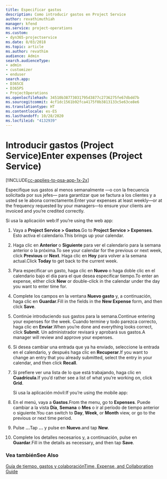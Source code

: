 ```yaml
---
title: Especificar gastos
description: Como introducir gastos en Project Service
author: revathimuthiah
manager: kfend
ms.service: project-operations
ms.custom:
- dyn365-projectservice
ms.date: 8/03/2018
ms.topic: article
ms.author: revathim
audience: Admin
search.audienceType:
- admin
- customizer
- enduser
search.app:
- D365CE
- D365PS
- ProjectOperations
ms.openlocfilehash: 34510b38773031795d3877c2736275fe67dbdd7b
ms.sourcegitcommit: 4cf1dc1561b92fca4175f0b3813133c5e63ce8e6
ms.translationtype: HT
ms.contentlocale: es-ES
ms.lasthandoff: 10/28/2020
ms.locfileid: "4132939"
---
```

# <a name="enter-expenses-project-service"></a><span data-ttu-id="e968f-103">Introducir gastos (Project Service)</span><span class="sxs-lookup"><span data-stu-id="e968f-103">Enter expenses (Project Service)</span></span>

[!INCLUDE[cc-applies-to-psa-app-1x-2x](../includes/cc-applies-to-psa-app-1x-2x.md)]

<span data-ttu-id="e968f-104">Especifique sus gastos al menos semanalmente —o con la frecuencia solicitada por sus jefes— para garantizar que se factura a los clientes y a usted se le abona correctamente.</span><span class="sxs-lookup"><span data-stu-id="e968f-104">Enter your expenses at least weekly—or at the frequency requested by your managers—to ensure your clients are invoiced and you’re credited correctly.</span></span>  
  
 <span data-ttu-id="e968f-105">Si usa la aplicación web:</span><span class="sxs-lookup"><span data-stu-id="e968f-105">If you’re using the web app:</span></span>  
  
1. <span data-ttu-id="e968f-106">Vaya a **Project Service > Gastos**.</span><span class="sxs-lookup"><span data-stu-id="e968f-106">Go to **Project Service > Expenses**.</span></span> <span data-ttu-id="e968f-107">Esto activa el calendario.</span><span class="sxs-lookup"><span data-stu-id="e968f-107">This brings up your calendar.</span></span>  
  
2. <span data-ttu-id="e968f-108">Haga clic en **Anterior** o **Siguiente** para ver el calendario para la semana anterior o la próxima.</span><span class="sxs-lookup"><span data-stu-id="e968f-108">To see your calendar for the previous or next week, click **Previous** or **Next**.</span></span> <span data-ttu-id="e968f-109">Haga clic en **Hoy** para volver a la semana actual.</span><span class="sxs-lookup"><span data-stu-id="e968f-109">Click **Today** to get back to the current week.</span></span>  
  
3. <span data-ttu-id="e968f-110">Para especificar un gasto, haga clic en **Nuevo** o haga doble clic en el calendario bajo el día para el que desea especificar tiempo.</span><span class="sxs-lookup"><span data-stu-id="e968f-110">To enter an expense, either click **New** or double-click in the calendar under the day you want to enter time for.</span></span>  
  
4. <span data-ttu-id="e968f-111">Complete los campos en la ventana **Nuevo gasto** y, a continuación, haga clic en **Guardar**.</span><span class="sxs-lookup"><span data-stu-id="e968f-111">Fill in the fields in the **New Expense** form, and then click **Save**.</span></span>  
  
5. <span data-ttu-id="e968f-112">Continúe introduciendo sus gastos para la semana.</span><span class="sxs-lookup"><span data-stu-id="e968f-112">Continue entering your expenses for the week.</span></span> <span data-ttu-id="e968f-113">Cuando termine y todo parezca correcto, haga clic en **Enviar**.</span><span class="sxs-lookup"><span data-stu-id="e968f-113">When you’re done and everything looks correct, click **Submit**.</span></span> <span data-ttu-id="e968f-114">Un administrador revisará y aprobará sus gastos.</span><span class="sxs-lookup"><span data-stu-id="e968f-114">A manager will review and approve your expenses.</span></span>  
  
6. <span data-ttu-id="e968f-115">Si desea cambiar una entrada que ya ha enviado, seleccione la entrada en el calendario, y después haga clic en **Recuperar**.</span><span class="sxs-lookup"><span data-stu-id="e968f-115">If you want to change an entry that you already submitted, select the entry in your calendar, and then click **Recall**.</span></span>  
  
7. <span data-ttu-id="e968f-116">Si prefiere ver una lista de lo que está trabajando, haga clic en **Cuadrícula**.</span><span class="sxs-lookup"><span data-stu-id="e968f-116">If you’d rather see a list of what you’re working on, click **Grid**.</span></span>  
  
   <span data-ttu-id="e968f-117">Si usa la aplicación móvil:</span><span class="sxs-lookup"><span data-stu-id="e968f-117">If you’re using the mobile app:</span></span>  
  
8. <span data-ttu-id="e968f-118">En el menú, vaya a **Gastos**.</span><span class="sxs-lookup"><span data-stu-id="e968f-118">From the menu, go to **Expenses**.</span></span>     <span data-ttu-id="e968f-119">Puede cambiar a la vista **Día**, **Semana** o **Mes** o ir al período de tiempo anterior o siguiente.</span><span class="sxs-lookup"><span data-stu-id="e968f-119">You can switch to **Day**, **Week**, or **Month** view, or go to the previous or next time period.</span></span>  
  
9. <span data-ttu-id="e968f-120">Pulse **...**</span><span class="sxs-lookup"><span data-stu-id="e968f-120">Tap **…**</span></span> <span data-ttu-id="e968f-121">y pulse en **Nuevo**.</span><span class="sxs-lookup"><span data-stu-id="e968f-121">and tap **New**.</span></span>  
  
10. <span data-ttu-id="e968f-122">Complete los detalles necesarios y, a continuación, pulse en **Guardar**.</span><span class="sxs-lookup"><span data-stu-id="e968f-122">Fill in the details as necessary, and then tap **Save**.</span></span>  
  
### <a name="see-also"></a><span data-ttu-id="e968f-123">Vea también</span><span class="sxs-lookup"><span data-stu-id="e968f-123">See Also</span></span>  
 [<span data-ttu-id="e968f-124">Guía de tiempo, gastos y colaboración</span><span class="sxs-lookup"><span data-stu-id="e968f-124">Time, Expense, and Collaboration Guide</span></span>](../psa/time-expense-collaboration-guide.md)
